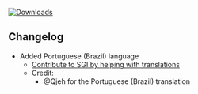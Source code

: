 [![Downloads](https://img.shields.io/github/downloads/zevnda/steam-game-idler/1.9.5/total?style=for-the-badge&logo=github&color=137eb5)](https://github.com/zevnda/steam-game-idler/releases/download/1.9.5/Steam.Game.Idler_1.9.5_x64-setup.exe)

## Changelog
- Added Portuguese (Brazil) language
  - [Contribute to SGI by helping with translations](https://github.com/zevnda/steam-game-idler/discussions/148)
  - Credit:
    - @Qjeh for the Portuguese (Brazil) translation
